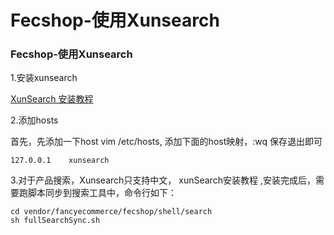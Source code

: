 Fecshop-使用Xunsearch
==============

### Fecshop-使用Xunsearch

1.安装xunsearch

[XunSearch 安装教程](http://www.fancyecommerce.com/2016/09/24/xunsearch-%E5%AE%89%E8%A3%85%EF%BC%8C%E4%BD%BF%E7%94%A8/)

2.添加hosts

首先，先添加一下host vim /etc/hosts, 添加下面的host映射，:wq 保存退出即可

```
127.0.0.1    xunsearch
```


3.对于产品搜索，Xunsearch只支持中文， xunSearch安装教程 ,安装完成后，需要跑脚本同步到搜索工具中，命令行如下：

```
cd vendor/fancyecommerce/fecshop/shell/search
sh fullSearchSync.sh
```






